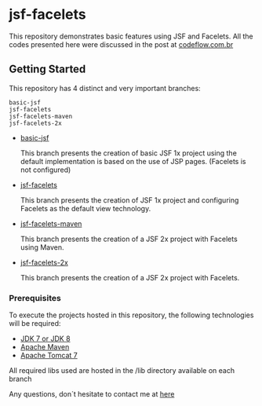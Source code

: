 # jsf-facelets

This repository demonstrates basic features using JSF and Facelets. All the codes presented here were discussed in the post at [codeflow.com.br](http://www.codeflow.com.br/index.php/2019/04/23/working-with-facelets-in-java-server-faces/)

## Getting Started

This repository has 4 distinct and very important branches:

```
basic-jsf
jsf-facelets
jsf-facelets-maven
jsf-facelets-2x
```

* [basic-jsf](https://github.com/codeflow/jsf-facelets/tree/basic-jsf)

	This branch presents the creation of basic JSF 1x project using the default 
	implementation is based on the use of JSP pages. (Facelets is not configured)
	
* [jsf-facelets](https://github.com/codeflow/jsf-facelets/tree/jsf-facelets)
	
	This branch presents the creation of JSF 1x project and configuring Facelets 
	as the default view technology.
	
* [jsf-facelets-maven](https://github.com/codeflow/jsf-facelets/tree/jsf-facelets-maven)

	This branch presents the creation of a JSF 2x project with Facelets using Maven.
	
* [jsf-facelets-2x](https://github.com/codeflow/jsf-facelets/tree/jsf-facelets-maven)

	This branch presents the creation of a JSF 2x project with Facelets.

### Prerequisites

To execute the projects hosted in this repository, the following technologies will be required:

* [JDK 7 or JDK 8](https://openjdk.java.net/install/)
* [Apache Maven](https://maven.apache.org/download.cgi)
* [Apache Tomcat 7](https://tomcat.apache.org/download-70.cgi)

All required libs used are hosted in the /lib directory available on each branch

Any questions, don´t hesitate to contact me at [here](mailto:santos.rafaelbs@gmail.com)
